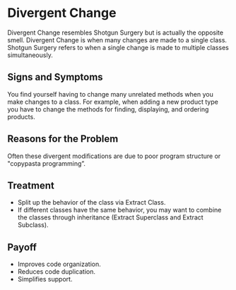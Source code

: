 Divergent Change
================

Divergent Change resembles Shotgun Surgery but is actually the opposite smell. Divergent Change is when many changes are made to a single class. Shotgun Surgery refers to when a single change is made to multiple classes simultaneously.

Signs and Symptoms
------------------

You find yourself having to change many unrelated methods when you make changes to a class. For example, when adding a new product type you have to change the methods for finding, displaying, and ordering products.

Reasons for the Problem
-----------------------

Often these divergent modifications are due to poor program structure or "copypasta programming”.

Treatment
---------

- Split up the behavior of the class via Extract Class.
- If different classes have the same behavior, you may want to combine the classes through inheritance (Extract Superclass and Extract Subclass).

Payoff
------

- Improves code organization.
- Reduces code duplication.
- Simplifies support.
